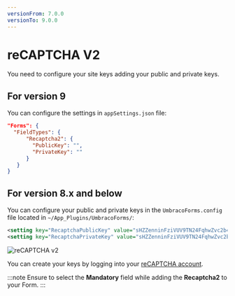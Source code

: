 ```yaml
---
versionFrom: 7.0.0
versionTo: 9.0.0
---
```


# reCAPTCHA V2

You need to configure your site keys adding your public and private keys.

## For version 9

You can configure the settings in `appSettings.json` file:

```json
"Forms": {
  "FieldTypes": {
      "Recaptcha2": {
        "PublicKey": "",
        "PrivateKey": ""
      }
   }
}

```

## For version 8.x and below

You can configure your public and private keys in the `UmbracoForms.config` file located in `~/App_Plugins/UmbracoForms/`:

```xml
<setting key="RecaptchaPublicKey" value="sHZZenninFziVUV9TN24FqhwZvc2b4e8BLrG" />
<setting key="RecaptchaPrivateKey" value="sHZZenninFziVUV9TN24FqhwZvc2b4e8BLrG-" />
```

![reCAPTCHA v2](images/recaptcha2-v9.png)

You can create your keys by logging into your [reCAPTCHA account](https://www.google.com/recaptcha/).

:::note
Ensure to select the **Mandatory** field while adding the **Recaptcha2** to your Form.
:::
